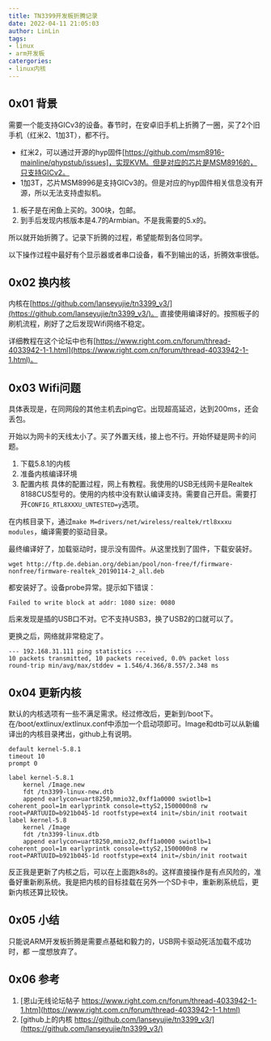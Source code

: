 ```yaml
---
title: TN3399开发板折腾记录
date: 2022-04-11 21:05:03
author: LinLin
tags:
- linux
- arm开发板
catergories:
- linux内核
---
```


## 0x01 背景

需要一个能支持GICv3的设备。春节时，在安卓旧手机上折腾了一圈，买了2个旧手机（红米2、1加3T），都不行。

* 红米2，可以通过开源的hyp固件[https://github.com/msm8916-mainline/qhypstub/issues]，实现KVM。但是对应的芯片是MSM8916的，只支持GICv2。
* 1加3T，芯片MSM8996是支持GICv3的。但是对应的hyp固件相关信息没有开源，所以无法支持虚拟机。

1. 板子是在闲鱼上买的。300块，包邮。
2. 到手后发现内核版本是4.7的Armbian。不是我需要的5.x的。

所以就开始折腾了。记录下折腾的过程，希望能帮到各位同学。

<!--more-->

以下操作过程中最好有个显示器或者串口设备，看不到输出的话，折腾效率很低。

## 0x02 换内核

内核在[https://github.com/lanseyujie/tn3399_v3/](https://github.com/lanseyujie/tn3399_v3/)。
直接使用编译好的。按照板子的刷机流程，刷好了之后发现Wifi网络不稳定。

详细教程在这个论坛中也有[https://www.right.com.cn/forum/thread-4033942-1-1.html](https://www.right.com.cn/forum/thread-4033942-1-1.html)。

## 0x03 Wifi问题

具体表现是，在同网段的其他主机去ping它。出现超高延迟，达到200ms，还会丢包。

开始以为网卡的天线太小了。买了外置天线，接上也不行。开始怀疑是网卡的问题。


1. 下载5.8.1的内核
2. 准备内核编译环境
3. 配置内核
具体的配置过程，网上有教程。我使用的USB无线网卡是Realtek 8188CUS型号的。使用的内核中没有默认编译支持。需要自己开启。需要打开`CONFIG_RTL8XXXU_UNTESTED=y`选项。

在内核目录下，通过`make M=drivers/net/wireless/realtek/rtl8xxxu modules`，编译需要的驱动目录。

最终编译好了，加载驱动时，提示没有固件。从这里找到了固件，下载安装好。

```
wget http://ftp.de.debian.org/debian/pool/non-free/f/firmware-nonfree/firmware-realtek_20190114-2_all.deb
```

都安装好了。设备probe异常。提示如下错误：

```
Failed to write block at addr: 1080 size: 0080 
```

后来发现是插的USB口不对。它不支持USB3，换了USB2的口就可以了。

更换之后，网络就非常稳定了。

```
--- 192.168.31.111 ping statistics ---
10 packets transmitted, 10 packets received, 0.0% packet loss
round-trip min/avg/max/stddev = 1.546/4.366/8.557/2.348 ms
```

## 0x04 更新内核

默认的内核选项有一些不满足需求。经过修改后，更新到/boot下。在/boot/extlinux/extlinux.conf中添加一个启动项即可。Image和dtb可以从新编译出的内核目录拷出，github上有说明。

```
default kernel-5.8.1
timeout 10
prompt 0

label kernel-5.8.1
    kernel /Image.new
    fdt /tn3399-linux-new.dtb
    append earlycon=uart8250,mmio32,0xff1a0000 swiotlb=1 coherent_pool=1m earlyprintk console=ttyS2,1500000n8 rw root=PARTUUID=b921b045-1d rootfstype=ext4 init=/sbin/init rootwait
label kernel-5.8
    kernel /Image
    fdt /tn3399-linux.dtb
    append earlycon=uart8250,mmio32,0xff1a0000 swiotlb=1 coherent_pool=1m earlyprintk console=ttyS2,1500000n8 rw root=PARTUUID=b921b045-1d rootfstype=ext4 init=/sbin/init rootwait
 ```
 
 反正我是更新了内核之后，可以在上面跑k8s的。这样直接操作是有点风险的，准备好重新刷系统。我是把内核的目标挂载在另外一个SD卡中，重新刷系统后，更新内核还算比较快。
 
## 0x05 小结

只能说ARM开发板折腾是需要点基础和毅力的，USB网卡驱动死活加载不成功时，都 一度想放弃了。

## 0x06 参考

1. [恩山无线论坛帖子 https://www.right.com.cn/forum/thread-4033942-1-1.htm](https://www.right.com.cn/forum/thread-4033942-1-1.html)
2. [github上的内核 https://github.com/lanseyujie/tn3399_v3/](https://github.com/lanseyujie/tn3399_v3/)

